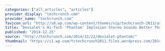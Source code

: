 ```yaml
---
categories: ["all_articles", "articles"]
provider_display: "techcrunch.com"
provider_name: "techcrunch.com"
favicon_url: "http://s0.wp.com/wp-content/themes/vip/techcrunch-2013/assets/images/favicon.ico?m=1381204869g"
title: "Devialet's Hi-Tech 'Phantom' Implosion Stereo Sounds Better Than Speakers 20X Its Size"
published: "2014-12-25"
source: "http://techcrunch.com/2014/12/22/devialet-phantom/"
thumbnail: "https://i1.wp.com/tctechcrunch2011.files.wordpress.com/2014/12/phantom-gif-final.gif?fit=440%2C330"
---
```


